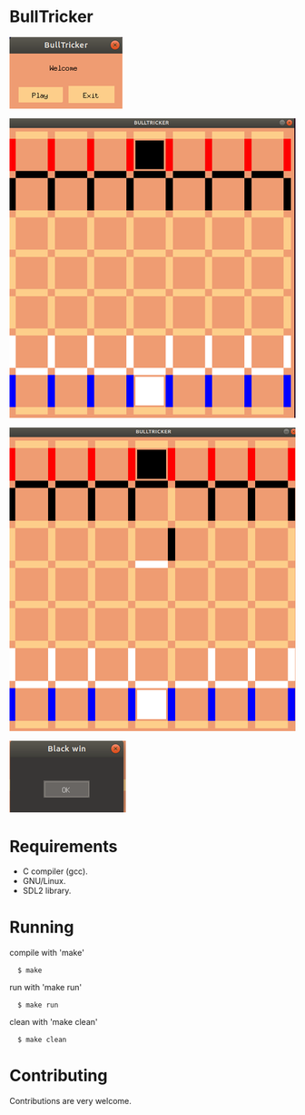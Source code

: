 # BullTricker

![title](img/weclome.png)


![title](img/board.png)


![title](img/board1.png)


![title](img/blackwin.png)


# Requirements

- C compiler (gcc).
- GNU/Linux.
- SDL2 library.

# Running

compile with 'make'
```
  $ make
```
run with 'make run'

```
  $ make run
```

clean with 'make clean'
```
  $ make clean
```
# Contributing

Contributions are very welcome. 





